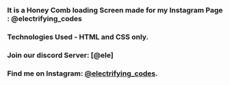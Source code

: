### It is a Honey Comb loading Screen made for my Instagram Page : @electrifying_codes

### Technologies Used - HTML and CSS only.

### Join our discord Server: [@ele]
### Find me on Instagram: [@electrifying_codes][Instagram].

[instagram]: https://www.instagram.com/electrifying_codes